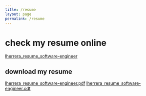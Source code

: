 ```yaml
---
title: /resume
layout: page
permalink: /resume
---
```


# check my resume online

<a href="https://github.com/lh1008/cv/blob/master/lherrera_resume_2025.pdf" target="_blank">lherrera_resume_software-engineer</a>

## download my resume

<a href="https://raw.githubusercontent.com/lh1008/cv/master/lherrera_resume_2025.pdf" target="_blank">lherrera_resume_software-engineer.pdf</a>
<a href="https://raw.githubusercontent.com/lh1008/cv/master/lherrera_resume_2025.odt" target="_blank">lherrera_resume_software-engineer.odt</a>
